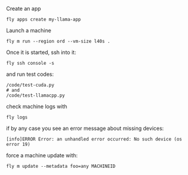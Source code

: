 
Create an app
```
fly apps create my-llama-app
```

Launch a machine
```
fly m run --region ord --vm-size l40s .
```

Once it is started, ssh into it:
```
fly ssh console -s
```

and run test codes:
```
/code/test-cuda.py
# and
/code/test-llamacpp.py
```

check machine logs with
```
fly logs
```

if by any case you see an error message about missing devices:
```
[info]ERROR Error: an unhandled error occurred: No such device (os error 19)
```

force a machine update with:
```
fly m update --metadata foo=any MACHINEID
```

